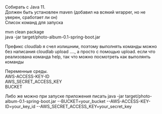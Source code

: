 Собирать с Java 11.  
Должен быть установлен maven (добавил на всякий wrapper, но не уверен, сработает ли он)  
Список команд для запуска

mvn clean package  
java -jar target/photo-album-0.1-spring-boot.jar

Префикс cloudlab я счел излишним, поэтому выполнять команды можно без написания cloudlab upload ...., а просто с помощью upload. если что реализована команда help, так что можно посмотреть как выполянть команды

Переменные среды.  
AWS-ACCESS-KEY-ID  
AWS_SECRET_ACCESS_KEY  
BUCKET 

Либо же можно при запуске приложения писать java -jar target/photo-album-0.1-spring-boot.jar --BUCKET=your_bucket --AWS-ACCESS-KEY-ID=your_key_id --AWS_SECRET_ACCESS_KEY=your_secret_key
